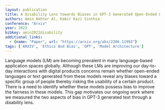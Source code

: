 ```yaml
---
layout: publication
title: A Disability Lens towards Biases in GPT-3 Generated Open-Ended Languages
authors: Amin Akhter Al, Kabir Kazi Sinthia
conference: "Arxiv"
year: 2022
bibkey: amin2022disability
additional_links:
  - {name: "Paper", url: "https://arxiv.org/abs/2206.11993"}
tags: ['ARXIV', 'Ethics And Bias', 'GPT', 'Model Architecture']
---
```

Language models (LM) are becoming prevalent in many language-based application spaces globally. Although these LMs are improving our day-to-day interactions with digital products concerns remain whether open-ended languages or text generated from these models reveal any biases toward a specific group of people thereby risking the usability of a certain product. There is a need to identify whether these models possess bias to improve the fairness in these models. This gap motivates our ongoing work where we measured the two aspects of bias in GPT-3 generated text through a disability lens.
